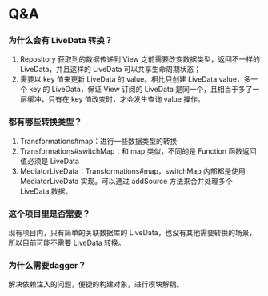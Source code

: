 # Q&A

### 为什么会有 LiveData 转换？

1. Repository 获取到的数据传递到 View 之前需要改变数据类型，返回不一样的 LiveData，并且这样的 LiveData 可以共享生命周期状态；
2. 需要以 key 值来更新 LiveData 的 value。相比只创建 LiveData value，多一个 key 的 LiveData，保证 View 订阅的 LiveData 是同一个，且相当于多了一层缓冲，只有在 key 值改变时，才会发生查询 value 操作。

### 都有哪些转换类型？

1. Transformations#map：进行一些数据类型的转换
2. Transformations#switchMap：和 map 类似，不同的是 Function 函数返回值必须是 LiveData
3. MediatorLiveData：Transformations#map，switchMap 内部都是使用 MediatorLiveData 实现。可以通过 addSource 方法来合并处理多个 LiveData 数据。

### 这个项目里是否需要？

现有项目内，只有简单的关联数据库的 LiveData，也没有其他需要转换的场景，所以目前可能不需要 LiveData 转换。

### 为什么需要dagger？

解决依赖注入的问题，便捷的构建对象，进行模块解耦。